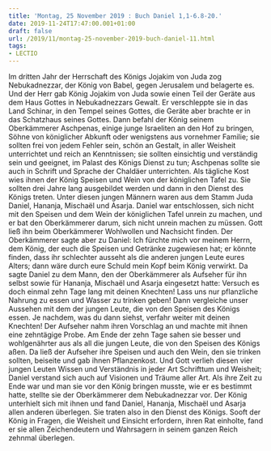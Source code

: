 ```yaml
---
title: 'Montag, 25 November 2019 : Buch Daniel 1,1-6.8-20.'
date: 2019-11-24T17:47:00.001+01:00
draft: false
url: /2019/11/montag-25-november-2019-buch-daniel-11.html
tags: 
- LECTIO
---
```


Im dritten Jahr der Herrschaft des Königs Jojakim von Juda zog Nebukadnezzar, der König von Babel, gegen Jerusalem und belagerte es. Und der Herr gab König Jojakim von Juda sowie einen Teil der Geräte aus dem Haus Gottes in Nebukadnezzars Gewalt. Er verschleppte sie in das Land Schinar, in den Tempel seines Gottes, die Geräte aber brachte er in das Schatzhaus seines Gottes. Dann befahl der König seinem Oberkämmerer Aschpenas, einige junge Israeliten an den Hof zu bringen, Söhne von königlicher Abkunft oder wenigstens aus vornehmer Familie; sie sollten frei von jedem Fehler sein, schön an Gestalt, in aller Weisheit unterrichtet und reich an Kenntnissen; sie sollten einsichtig und verständig sein und geeignet, im Palast des Königs Dienst zu tun; Aschpenas sollte sie auch in Schrift und Sprache der Chaldäer unterrichten. Als tägliche Kost wies ihnen der König Speisen und Wein von der königlichen Tafel zu. Sie sollten drei Jahre lang ausgebildet werden und dann in den Dienst des Königs treten. Unter diesen jungen Männern waren aus dem Stamm Juda Daniel, Hananja, Mischaël und Asarja. Daniel war entschlossen, sich nicht mit den Speisen und dem Wein der königlichen Tafel unrein zu machen, und er bat den Oberkämmerer darum, sich nicht unrein machen zu müssen. Gott ließ ihn beim Oberkämmerer Wohlwollen und Nachsicht finden. Der Oberkämmerer sagte aber zu Daniel: Ich fürchte mich vor meinem Herrn, dem König, der euch die Speisen und Getränke zugewiesen hat; er könnte finden, dass ihr schlechter ausseht als die anderen jungen Leute eures Alters; dann wäre durch eure Schuld mein Kopf beim König verwirkt. Da sagte Daniel zu dem Mann, den der Oberkämmerer als Aufseher für ihn selbst sowie für Hananja, Mischaël und Asarja eingesetzt hatte: Versuch es doch einmal zehn Tage lang mit deinen Knechten! Lass uns nur pflanzliche Nahrung zu essen und Wasser zu trinken geben! Dann vergleiche unser Aussehen mit dem der jungen Leute, die von den Speisen des Königs essen. Je nachdem, was du dann siehst, verfahr weiter mit deinen Knechten! Der Aufseher nahm ihren Vorschlag an und machte mit ihnen eine zehntägige Probe. Am Ende der zehn Tage sahen sie besser und wohlgenährter aus als all die jungen Leute, die von den Speisen des Königs aßen. Da ließ der Aufseher ihre Speisen und auch den Wein, den sie trinken sollten, beiseite und gab ihnen Pflanzenkost. Und Gott verlieh diesen vier jungen Leuten Wissen und Verständnis in jeder Art Schrifttum und Weisheit; Daniel verstand sich auch auf Visionen und Träume aller Art. Als ihre Zeit zu Ende war und man sie vor den König bringen musste, wie er es bestimmt hatte, stellte sie der Oberkämmerer dem Nebukadnezzar vor. Der König unterhielt sich mit ihnen und fand Daniel, Hananja, Mischaël und Asarja allen anderen überlegen. Sie traten also in den Dienst des Königs. Sooft der König in Fragen, die Weisheit und Einsicht erfordern, ihren Rat einholte, fand er sie allen Zeichendeutern und Wahrsagern in seinem ganzen Reich zehnmal überlegen.